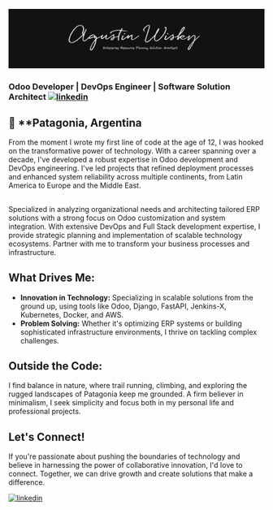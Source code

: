 ![logo](agustin-wisky-github.png)
### Odoo Developer | DevOps Engineer | Software Solution Architect <a href="https://www.linkedin.com/in/agustin-wisky" rel="nofollow noreferrer"><img src="https://i.stack.imgur.com/gVE0j.png" alt="linkedin"></a>

📍 ****Patagonia, Argentina**
---

From the moment I wrote my first line of code at the age of 12, I was hooked on the transformative power of technology. With a career spanning over a decade, I've developed a robust expertise in Odoo development and DevOps engineering. I've led projects that refined deployment processes and enhanced system reliability across multiple continents, from Latin America to Europe and the Middle East.

##

Specialized in analyzing organizational needs and architecting tailored ERP solutions with a strong focus on Odoo customization and system integration. With extensive DevOps and Full Stack development expertise, I provide strategic planning and implementation of scalable technology ecosystems. Partner with me to transform your business processes and infrastructure.

## What Drives Me:
- **Innovation in Technology:** Specializing in scalable solutions from the ground up, using tools like Odoo, Django, FastAPI, Jenkins-X, Kubernetes, Docker, and AWS.  
- **Problem Solving:** Whether it's optimizing ERP systems or building sophisticated infrastructure environments, I thrive on tackling complex challenges.

## Outside the Code:
I find balance in nature, where trail running, climbing, and exploring the rugged landscapes of Patagonia keep me grounded. A firm believer in minimalism, I seek simplicity and focus both in my personal life and professional projects.

## Let's Connect!
If you're passionate about pushing the boundaries of technology and believe in harnessing the power of collaborative innovation, I'd love to connect. Together, we can drive growth and create solutions that make a difference.

<a href="https://www.linkedin.com/in/agustin-wisky" rel="nofollow noreferrer"><img src="https://i.stack.imgur.com/gVE0j.png" alt="linkedin"></a>


